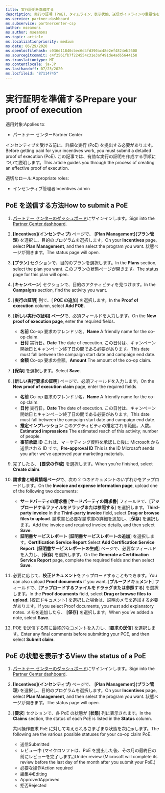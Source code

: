 ```yaml
---
title: 実行証明を準備する
description: 実行の証明 (PoE)、タイムライン、表示状態、送信ガイドラインの重要性を理解します。
ms.service: partner-dashboard
ms.subservice: partnercenter-csp
author: mseamons
ms.author: mseamons
ms.topic: article
ms.localizationpriority: medium
ms.date: 06/29/2020
ms.openlocfilehash: c036d11840cbec6d4fd390ac48e2ef4824eb2608
ms.sourcegitcommit: c4f2561fb7f224554c31e3af491de4ad65644158
ms.translationtype: MT
ms.contentlocale: ja-JP
ms.lasthandoff: 07/23/2020
ms.locfileid: "87114745"
---
```

# <a name="prepare-your-proof-of-execution"></a><span data-ttu-id="7aa1b-103">実行証明を準備する</span><span class="sxs-lookup"><span data-stu-id="7aa1b-103">Prepare your proof of execution</span></span>

<span data-ttu-id="7aa1b-104">適用対象:</span><span class="sxs-lookup"><span data-stu-id="7aa1b-104">Applies to:</span></span>

- <span data-ttu-id="7aa1b-105">パートナー センター</span><span class="sxs-lookup"><span data-stu-id="7aa1b-105">Partner Center</span></span>

<span data-ttu-id="7aa1b-106">インセンティブを受ける前に、詳細な実行 (PoE) を提出する必要があります。</span><span class="sxs-lookup"><span data-stu-id="7aa1b-106">Before getting paid for your incentives work, you must submit a detailed proof of execution (PoE).</span></span> <span data-ttu-id="7aa1b-107">この記事では、有効な実行の証明を作成する手順について説明します。</span><span class="sxs-lookup"><span data-stu-id="7aa1b-107">This article guides you through the process of creating an effective proof of execution.</span></span>

<span data-ttu-id="7aa1b-108">適切なロール:</span><span class="sxs-lookup"><span data-stu-id="7aa1b-108">Appropriate roles:</span></span>

- <span data-ttu-id="7aa1b-109">インセンティブ管理者</span><span class="sxs-lookup"><span data-stu-id="7aa1b-109">Incentives admin</span></span>

## <a name="how-to-submit-a-poe"></a><span data-ttu-id="7aa1b-110">PoE を送信する方法</span><span class="sxs-lookup"><span data-stu-id="7aa1b-110">How to submit a PoE</span></span>

1. <span data-ttu-id="7aa1b-111">[パートナー センターのダッシュボード](https://partner.microsoft.com/dashboard/)にサインインします。</span><span class="sxs-lookup"><span data-stu-id="7aa1b-111">Sign into the [Partner Center dashboard](https://partner.microsoft.com/dashboard/).</span></span>

2. <span data-ttu-id="7aa1b-112">**[Incentives]\(インセンティブ\)** ページで、 **[Plan Management]\(プラン管理\)** を選択し、目的のプログラムを選択します。</span><span class="sxs-lookup"><span data-stu-id="7aa1b-112">On your **Incentives** page, select **Plan Management**, and then select the program you want.</span></span> <span data-ttu-id="7aa1b-113">状態ページが開きます。</span><span class="sxs-lookup"><span data-stu-id="7aa1b-113">The status page will open.</span></span>

3. <span data-ttu-id="7aa1b-114">**[プラン]** セクションで、目的のプランを選択します。</span><span class="sxs-lookup"><span data-stu-id="7aa1b-114">In the **Plans** section, select the plan you want.</span></span> <span data-ttu-id="7aa1b-115">このプランの状態ページが開きます。</span><span class="sxs-lookup"><span data-stu-id="7aa1b-115">The status page for this plan will open.</span></span>

4. <span data-ttu-id="7aa1b-116">[**キャンペーン**] セクションで、目的のアクティビティを見つけます。</span><span class="sxs-lookup"><span data-stu-id="7aa1b-116">In the **Campaigns** section, find the activity you want.</span></span>

5. <span data-ttu-id="7aa1b-117">[**実行の証明**] 列で、[ **POE の追加**] を選択します。</span><span class="sxs-lookup"><span data-stu-id="7aa1b-117">In the **Proof of execution** column, select **Add POE**.</span></span>

6. <span data-ttu-id="7aa1b-118">[**新しい実行の証明] ページ**で、必須フィールドを入力します。</span><span class="sxs-lookup"><span data-stu-id="7aa1b-118">On the **New proof of execution page**, enter the required fields.</span></span>

   - <span data-ttu-id="7aa1b-119">**名前** Co-op 要求のフレンドリ名。</span><span class="sxs-lookup"><span data-stu-id="7aa1b-119">**Name**  A friendly name for the co-op claim.</span></span>
   - <span data-ttu-id="7aa1b-120">**日付** 実行日。</span><span class="sxs-lookup"><span data-stu-id="7aa1b-120">**Date**  The date of execution.</span></span> <span data-ttu-id="7aa1b-121">この日付は、キャンペーン開始日とキャンペーン終了日の間である必要があります。</span><span class="sxs-lookup"><span data-stu-id="7aa1b-121">This date must fall between the campaign start date and campaign end date.</span></span>
   - <span data-ttu-id="7aa1b-122">**金額** Co-op 要求の金額。</span><span class="sxs-lookup"><span data-stu-id="7aa1b-122">**Amount**  The amount of the co-op claim.</span></span>

7. <span data-ttu-id="7aa1b-123">**[保存]** を選択します。</span><span class="sxs-lookup"><span data-stu-id="7aa1b-123">Select **Save**.</span></span>

8. <span data-ttu-id="7aa1b-124">[**新しい実行要求の証明**] ページで、必須フィールドを入力します。</span><span class="sxs-lookup"><span data-stu-id="7aa1b-124">On the **New proof of execution claim** page, enter the required fields.</span></span>

   - <span data-ttu-id="7aa1b-125">**名前** Co-op 要求のフレンドリ名。</span><span class="sxs-lookup"><span data-stu-id="7aa1b-125">**Name**  A friendly name for the co-op claim.</span></span>
   - <span data-ttu-id="7aa1b-126">**日付** 実行日。</span><span class="sxs-lookup"><span data-stu-id="7aa1b-126">**Date**  The date of execution.</span></span> <span data-ttu-id="7aa1b-127">この日付は、キャンペーン開始日とキャンペーン終了日の間である必要があります。</span><span class="sxs-lookup"><span data-stu-id="7aa1b-127">This date must fall between the campaign start date and campaign end date.</span></span>
   - <span data-ttu-id="7aa1b-128">**推定インプレッション**  このアクティビティの推定される範囲。人数。</span><span class="sxs-lookup"><span data-stu-id="7aa1b-128">**Estimated impressions**   The estimated reach of this activity; number of people.</span></span>
   - <span data-ttu-id="7aa1b-129">**事前承認 ID**  これは、マーケティング資料を承認した後に Microsoft から送信される ID です。</span><span class="sxs-lookup"><span data-stu-id="7aa1b-129">**Pre-approval ID**   This is the ID Microsoft sends you after we’ve approved your marketing materials.</span></span>

9. <span data-ttu-id="7aa1b-130">完了したら、 **[要求の作成]** を選択します。</span><span class="sxs-lookup"><span data-stu-id="7aa1b-130">When you’re finished, select **Create claim**.</span></span>

10. <span data-ttu-id="7aa1b-131">**請求書と経費情報ページ**で、次の 2 つのドキュメントのいずれかをアップロードします。</span><span class="sxs-lookup"><span data-stu-id="7aa1b-131">On the **Invoice and expense information page**, upload one of the following two documents:</span></span>
    - <span data-ttu-id="7aa1b-132">**サードパーティの請求書** [**サードパーティの請求書**] フィールドで、[**アップロードするファイルをドラッグまたは参照する**] を選択します。</span><span class="sxs-lookup"><span data-stu-id="7aa1b-132">**Third-party invoice**  In the **Third-party invoice** field, select **Drag or browse files to upload**.</span></span> <span data-ttu-id="7aa1b-133">請求書と必要な請求書の詳細を追加し、[**保存**] を選択します。</span><span class="sxs-lookup"><span data-stu-id="7aa1b-133">Add the invoice and required invoice details, and then select **Save**.</span></span>
    - <span data-ttu-id="7aa1b-134">**証明書サービスレポート** [**証明書サービスレポートの追加**] を選択します。</span><span class="sxs-lookup"><span data-stu-id="7aa1b-134">**Certification Service Report**  Select **Add Certification Service Report**.</span></span> <span data-ttu-id="7aa1b-135">[**証明書サービスレポートの生成**] ページで、必要なフィールドを入力し、[**保存**] を選択します。</span><span class="sxs-lookup"><span data-stu-id="7aa1b-135">On the **Generate a Certification Service Report** page, complete the required fields and then select **Save**.</span></span>

11. <span data-ttu-id="7aa1b-136">必要に応じて、**校正ドキュメント**をアップロードすることもできます。</span><span class="sxs-lookup"><span data-stu-id="7aa1b-136">You can also upload **Proof documents** if you want.</span></span> <span data-ttu-id="7aa1b-137">[**プルーフドキュメント**] フィールドで、[**アップロードするファイルをドラッグまたは参照する**] を選択します。</span><span class="sxs-lookup"><span data-stu-id="7aa1b-137">In the **Proof documents** field, select **Drag or browse files to upload**.</span></span> <span data-ttu-id="7aa1b-138">[校正ドキュメント] を選択した場合は、説明のメモを追加する必要があります。</span><span class="sxs-lookup"><span data-stu-id="7aa1b-138">If you select Proof documents, you must add explanatory notes.</span></span> <span data-ttu-id="7aa1b-139">メモを追加したら、 **[保存]** を選択します。</span><span class="sxs-lookup"><span data-stu-id="7aa1b-139">When you’ve added a note, select **Save**.</span></span>

12. <span data-ttu-id="7aa1b-140">POE を送信する前に最終的なコメントを入力し、[**要求の送信**] を選択します。</span><span class="sxs-lookup"><span data-stu-id="7aa1b-140">Enter any final comments before submitting your POE, and then select **Submit claim**.</span></span>

## <a name="view-the-status-of-a-poe"></a><span data-ttu-id="7aa1b-141">PoE の状態を表示する</span><span class="sxs-lookup"><span data-stu-id="7aa1b-141">View the status of a PoE</span></span>

1. <span data-ttu-id="7aa1b-142">[パートナー センターのダッシュボード](https://partner.microsoft.com/dashboard/)にサインインします。</span><span class="sxs-lookup"><span data-stu-id="7aa1b-142">Sign into the [Partner Center dashboard](https://partner.microsoft.com/dashboard/).</span></span>

2. <span data-ttu-id="7aa1b-143">**[Incentives]\(インセンティブ\)** ページで、 **[Plan Management]\(プラン管理\)** を選択し、目的のプログラムを選択します。</span><span class="sxs-lookup"><span data-stu-id="7aa1b-143">On your **Incentives** page, select **Plan Management**, and then select the program you want.</span></span> <span data-ttu-id="7aa1b-144">状態ページが開きます。</span><span class="sxs-lookup"><span data-stu-id="7aa1b-144">The status page will open.</span></span>

3. <span data-ttu-id="7aa1b-145">[**要求**] セクションで、各 PoE の状態が [**状態**] 列に表示されます。</span><span class="sxs-lookup"><span data-stu-id="7aa1b-145">In the **Claims** section, the status of each PoE is listed in the **Status** column.</span></span>

   <span data-ttu-id="7aa1b-146">共同操作要求 PoE に対して考えられるさまざまな状態を次に示します。</span><span class="sxs-lookup"><span data-stu-id="7aa1b-146">The following are the various possible statuses for your co-op claim PoE.</span></span>

   - <span data-ttu-id="7aa1b-147">送信</span><span class="sxs-lookup"><span data-stu-id="7aa1b-147">Submitted</span></span>
   - <span data-ttu-id="7aa1b-148">レビュー中 (マイクロソフトは、PoE を提出した後、その月の最終日の前にレビューを完了します。)</span><span class="sxs-lookup"><span data-stu-id="7aa1b-148">Under review (Microsoft will complete its review before the last day of the month after you submit your PoE.)</span></span>
   - <span data-ttu-id="7aa1b-149">必要な操作</span><span class="sxs-lookup"><span data-stu-id="7aa1b-149">Action required</span></span>
   - <span data-ttu-id="7aa1b-150">編集中</span><span class="sxs-lookup"><span data-stu-id="7aa1b-150">Editing</span></span>
   - <span data-ttu-id="7aa1b-151">Approved</span><span class="sxs-lookup"><span data-stu-id="7aa1b-151">Approved</span></span>
   - <span data-ttu-id="7aa1b-152">拒否</span><span class="sxs-lookup"><span data-stu-id="7aa1b-152">Rejected</span></span>
